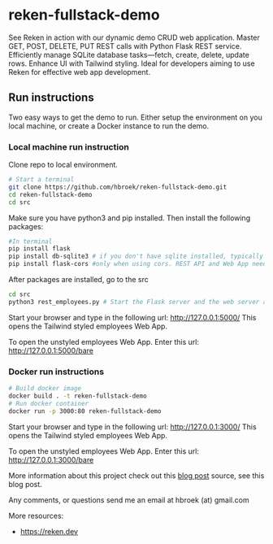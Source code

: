 # reken-fullstack-demo
See Reken in action with our dynamic demo CRUD web application. Master GET, POST, DELETE, PUT REST calls with Python Flask REST service. Efficiently manage SQLite database tasks—fetch, create, delete, update rows. Enhance UI with Tailwind styling. Ideal for developers aiming to use Reken for effective web app development.

## Run instructions
Two easy ways to get the demo to run. Either setup the environment on you local machine, or create a Docker instance to run the demo.

### Local machine run instruction 
Clone repo to local environment.
```bash
# Start a terminal
git clone https://github.com/hbroek/reken-fullstack-demo.git
cd reken-fullstack-demo
cd src
```

Make sure you have python3 and pip installed. Then install the following packages:
```bash
#In terminal
pip install flask
pip install db-sqlite3 # if you don't have sqlite installed, typically shipped with python3
pip install flask-cors #only when using cors. REST API and Web App need to run on different domain/port. Not applicable for instructions below.
```

After packages are installed, go to the src
```bash
cd src
python3 rest_employees.py # Start the Flask server and the web server and REST end points
```

Start your browser and type in the following url:
http://127.0.0.1:5000/
This opens the Tailwind styled employees Web App.

To open the unstyled employees Web App. Enter this url: http://127.0.0.1:5000/bare


### Docker run instructions

``` bash
# Build docker image
docker build . -t reken-fullstack-demo
# Run docker container
docker run -p 3000:80 reken-fullstack-demo
```
Start your browser and type in the following url:
http://127.0.0.1:3000/
This opens the Tailwind styled employees Web App.

To open the unstyled employees Web App. Enter this url: http://127.0.0.1:3000/bare



More information about this project check out this [blog post](https://blog.henryvandenbroek.com/reken-powered-full-stack-web-app-with-sqlite-python-flask-tailwind/) source, see this blog post.

Any comments, or questions send me an email at hbroek (at) gmail.com

More resources:
- https://reken.dev
